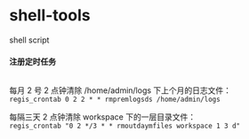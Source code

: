 # shell-tools
shell script 

#### 注册定时任务
######
每月 2 号 2 点钟清除 /home/admin/logs 下上个月的日志文件：  
`regis_crontab 0 2 2 * * rmpremlogsds /home/admin/logs`

每隔三天 2 点钟清除 workspace 下的一层目录文件：  
`regis_crontab "0 2 */3 * * rmoutdaymfiles workspace 1 3 d"`
